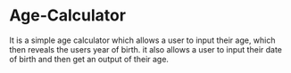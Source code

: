 # Age-Calculator

It is a simple age calculator which allows a user to input their age, which then reveals the users year of birth. it also allows a user to input their date of birth and then get an output of their age.
